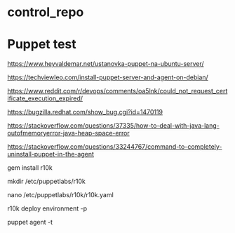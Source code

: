 # control_repo

# Puppet test

https://www.heyvaldemar.net/ustanovka-puppet-na-ubuntu-server/

https://techviewleo.com/install-puppet-server-and-agent-on-debian/

https://www.reddit.com/r/devops/comments/oa5lnk/could_not_request_certificate_execution_expired/

https://bugzilla.redhat.com/show_bug.cgi?id=1470119

https://stackoverflow.com/questions/37335/how-to-deal-with-java-lang-outofmemoryerror-java-heap-space-error

https://stackoverflow.com/questions/33244767/command-to-completely-uninstall-puppet-in-the-agent

gem install r10k

mkdir /etc/puppetlabs/r10k

nano /etc/puppetlabs/r10k/r10k.yaml

r10k deploy environment -p

puppet agent -t
